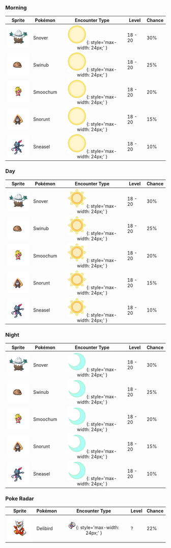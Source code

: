 ### Morning

| Sprite | Pokémon | Encounter Type | Level | Chance |
|:------:|---------|:--------------:|-------|--------|
| ![Snover](../../assets/sprites/snover/front.gif) | Snover | ![Morning](../../assets/encounter_types/morning.png){: style='max-width: 24px;' } | 18 - 20 | 30% |
| ![Swinub](../../assets/sprites/swinub/front.gif) | Swinub | ![Morning](../../assets/encounter_types/morning.png){: style='max-width: 24px;' } | 18 - 20 | 25% |
| ![Smoochum](../../assets/sprites/smoochum/front.gif) | Smoochum | ![Morning](../../assets/encounter_types/morning.png){: style='max-width: 24px;' } | 18 - 20 | 20% |
| ![Snorunt](../../assets/sprites/snorunt/front.gif) | Snorunt | ![Morning](../../assets/encounter_types/morning.png){: style='max-width: 24px;' } | 18 - 20 | 15% |
| ![Sneasel](../../assets/sprites/sneasel/front.gif) | Sneasel | ![Morning](../../assets/encounter_types/morning.png){: style='max-width: 24px;' } | 18 - 20 | 10% |

### Day

| Sprite | Pokémon | Encounter Type | Level | Chance |
|:------:|---------|:--------------:|-------|--------|
| ![Snover](../../assets/sprites/snover/front.gif) | Snover | ![Day](../../assets/encounter_types/day.png){: style='max-width: 24px;' } | 18 - 20 | 30% |
| ![Swinub](../../assets/sprites/swinub/front.gif) | Swinub | ![Day](../../assets/encounter_types/day.png){: style='max-width: 24px;' } | 18 - 20 | 25% |
| ![Smoochum](../../assets/sprites/smoochum/front.gif) | Smoochum | ![Day](../../assets/encounter_types/day.png){: style='max-width: 24px;' } | 18 - 20 | 20% |
| ![Snorunt](../../assets/sprites/snorunt/front.gif) | Snorunt | ![Day](../../assets/encounter_types/day.png){: style='max-width: 24px;' } | 18 - 20 | 15% |
| ![Sneasel](../../assets/sprites/sneasel/front.gif) | Sneasel | ![Day](../../assets/encounter_types/day.png){: style='max-width: 24px;' } | 18 - 20 | 10% |

### Night

| Sprite | Pokémon | Encounter Type | Level | Chance |
|:------:|---------|:--------------:|-------|--------|
| ![Snover](../../assets/sprites/snover/front.gif) | Snover | ![Night](../../assets/encounter_types/night.png){: style='max-width: 24px;' } | 18 - 20 | 30% |
| ![Swinub](../../assets/sprites/swinub/front.gif) | Swinub | ![Night](../../assets/encounter_types/night.png){: style='max-width: 24px;' } | 18 - 20 | 25% |
| ![Smoochum](../../assets/sprites/smoochum/front.gif) | Smoochum | ![Night](../../assets/encounter_types/night.png){: style='max-width: 24px;' } | 18 - 20 | 20% |
| ![Snorunt](../../assets/sprites/snorunt/front.gif) | Snorunt | ![Night](../../assets/encounter_types/night.png){: style='max-width: 24px;' } | 18 - 20 | 15% |
| ![Sneasel](../../assets/sprites/sneasel/front.gif) | Sneasel | ![Night](../../assets/encounter_types/night.png){: style='max-width: 24px;' } | 18 - 20 | 10% |

### Poke Radar

| Sprite | Pokémon | Encounter Type | Level | Chance |
|:------:|---------|:--------------:|-------|--------|
| ![Delibird](../../assets/sprites/delibird/front.gif) | Delibird | ![Poke Radar](../../assets/encounter_types/poke_radar.png){: style='max-width: 24px;' } | ? | 22% |

